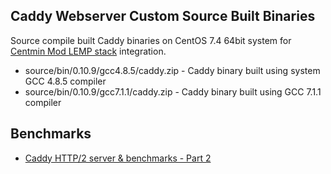 ## Caddy Webserver Custom Source Built Binaries

Source compile built Caddy binaries on CentOS 7.4 64bit system for [Centmin Mod LEMP stack](https://centminmod.com/) integration.

* source/bin/0.10.9/gcc4.8.5/caddy.zip - Caddy binary built using system GCC 4.8.5 compiler
* source/bin/0.10.9/gcc7.1.1/caddy.zip - Caddy binary built using GCC 7.1.1 compiler

## Benchmarks

* [Caddy HTTP/2 server & benchmarks - Part 2](https://community.centminmod.com/threads/caddy-http-2-server-benchmarks-part-2.12873/)